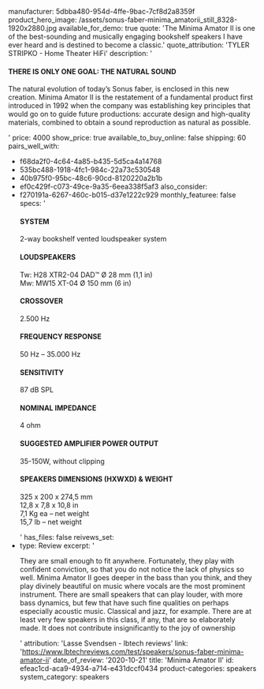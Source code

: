 manufacturer: 5dbba480-954d-4ffe-9bac-7cf8d2a8359f
product_hero_image: /assets/sonus-faber-minima_amatorii_still_8328-1920x2880.jpg
available_for_demo: true
quote: 'The Minima Amator II is one of the best-sounding and musically engaging bookshelf speakers I have ever heard and is destined to become a classic.'
quote_attribution: 'TYLER STRIPKO - Home Theater HiFi'
description: '<h4>THERE IS ONLY ONE GOAL: THE NATURAL SOUND</h4><p>The natural evolution of today’s Sonus faber, is enclosed in this new creation. Minima Amator II is the restatement of a fundamental product first introduced in 1992 when the company was establishing key principles that would go on to guide future productions: accurate design and high-quality materials, combined to obtain a sound reproduction as natural as possible.</p>'
price: 4000
show_price: true
available_to_buy_online: false
shipping: 60
pairs_well_with:
  - f68da2f0-4c64-4a85-b435-5d5ca4a14768
  - 535bc488-1918-4fc1-984c-22a73c530548
  - 40b975f0-95bc-48c6-90cd-8120220a2b1b
  - ef0c429f-c073-49ce-9a35-6eea338f5af3
also_consider:
  - f270191a-6267-460c-b015-d37e1222c929
monthly_featuree: false
specs: '<h4>SYSTEM</h4><p>2-way bookshelf vented loudspeaker system</p><h4>LOUDSPEAKERS</h4><p>Tw: H28 XTR2-04 DAD™ Ø 28 mm (1,1 in)<br>Mw: MW15 XT-04 Ø 150 mm (6 in)</p><h4>CROSSOVER</h4><p>2.500 Hz</p><h4>FREQUENCY RESPONSE</h4><p>50 Hz – 35.000 Hz</p><h4>SENSITIVITY</h4><p>87 dB SPL</p><h4>NOMINAL IMPEDANCE</h4><p>4 ohm</p><h4>SUGGESTED AMPLIFIER POWER OUTPUT</h4><p>35-150W, without clipping</p><h4>SPEAKERS DIMENSIONS (HXWXD) &amp; WEIGHT</h4><p>325 x 200 x 274,5 mm<br>12,8 x 7,8 x 10,8 in<br>7,1 Kg ea – net weight<br>15,7 lb – net weight</p>'
has_files: false
reivews_set:
  -
    type: Review
    excerpt: '<p>They are small enough to fit anywhere. Fortunately, they play with confident conviction, so that you do not notice the lack of physics so well. Minima Amator II goes deeper in the bass than you think, and they play divinely beautiful on music where vocals are the most prominent instrument. There are small speakers that can play louder, with more bass dynamics, but few that have such fine qualities on perhaps especially acoustic music. Classical and jazz, for example. There are at least very few speakers in this class, if any, that are so elaborately made. It does not contribute insignificantly to the joy of ownership</p>'
    attribution: 'Lasse Svendsen - Ibtech reviews'
    link: 'https://www.lbtechreviews.com/test/speakers/sonus-faber-minima-amator-ii'
    date_of_review: '2020-10-21'
title: 'Minima Amator II'
id: efeac1cd-aca9-4934-a714-e431dccf0434
product-categories: speakers
system_category: speakers

